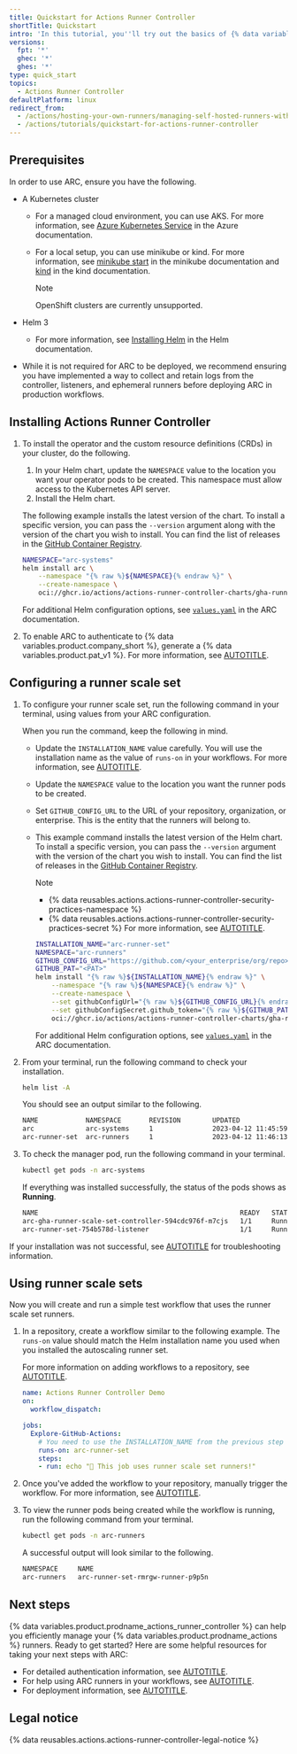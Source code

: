 ```yaml
---
title: Quickstart for Actions Runner Controller
shortTitle: Quickstart
intro: 'In this tutorial, you''ll try out the basics of {% data variables.product.prodname_actions_runner_controller %}.'
versions:
  fpt: '*'
  ghec: '*'
  ghes: '*'
type: quick_start
topics:
  - Actions Runner Controller
defaultPlatform: linux
redirect_from:
  - /actions/hosting-your-own-runners/managing-self-hosted-runners-with-actions-runner-controller/quickstart-for-actions-runner-controller
  - /actions/tutorials/quickstart-for-actions-runner-controller
---
```


## Prerequisites

In order to use ARC, ensure you have the following.

* A Kubernetes cluster
  * For a managed cloud environment, you can use AKS. For more information, see [Azure Kubernetes Service](https://azure.microsoft.com/en-us/products/kubernetes-service) in the Azure documentation.
  * For a local setup, you can use minikube or kind. For more information, see [minikube start](https://minikube.sigs.k8s.io/docs/start/) in the minikube documentation and [kind](https://kind.sigs.k8s.io/) in the kind documentation.

    > [!NOTE]
    > OpenShift clusters are currently unsupported.

* Helm 3
  * For more information, see [Installing Helm](https://helm.sh/docs/intro/install/) in the Helm documentation.
* While it is not required for ARC to be deployed, we recommend ensuring you have implemented a way to collect and retain logs from the controller, listeners, and ephemeral runners before deploying ARC in production workflows.

## Installing Actions Runner Controller

1. To install the operator and the custom resource definitions (CRDs) in your cluster, do the following.
    1. In your Helm chart, update the `NAMESPACE` value to the location you want your operator pods to be created. This namespace must allow access to the Kubernetes API server.
    1. Install the Helm chart.

    The following example installs the latest version of the chart. To install a specific version, you can pass the `--version` argument along with the version of the chart you wish to install. You can find the list of releases in the [GitHub Container Registry](https://github.com/actions/actions-runner-controller/pkgs/container/actions-runner-controller-charts%2Fgha-runner-scale-set-controller).

    ```bash copy
    NAMESPACE="arc-systems"
    helm install arc \
        --namespace "{% raw %}${NAMESPACE}{% endraw %}" \
        --create-namespace \
        oci://ghcr.io/actions/actions-runner-controller-charts/gha-runner-scale-set-controller
    ```

    For additional Helm configuration options, see [`values.yaml`](https://github.com/actions/actions-runner-controller/blob/master/charts/gha-runner-scale-set-controller/values.yaml) in the ARC documentation.

1. To enable ARC to authenticate to {% data variables.product.company_short %}, generate a {% data variables.product.pat_v1 %}. For more information, see [AUTOTITLE](/actions/hosting-your-own-runners/managing-self-hosted-runners-with-actions-runner-controller/authenticating-to-the-github-api#deploying-using-personal-access-token-classic-authentication).

## Configuring a runner scale set

1. To configure your runner scale set, run the following command in your terminal, using values from your ARC configuration.

    When you run the command, keep the following in mind.

    * Update the `INSTALLATION_NAME` value carefully. You will use the installation name as the value of `runs-on` in your workflows. For more information, see [AUTOTITLE](/actions/using-workflows/workflow-syntax-for-github-actions#jobsjob_idruns-on).
    * Update the `NAMESPACE` value to the location you want the runner pods to be created.
    * Set `GITHUB_CONFIG_URL` to the URL of your repository, organization, or enterprise. This is the entity that the runners will belong to.
    * This example command installs the latest version of the Helm chart. To install a specific version, you can pass the `--version` argument with the version of the chart you wish to install. You can find the list of releases in the [GitHub Container Registry](https://github.com/actions/actions-runner-controller/pkgs/container/actions-runner-controller-charts%2Fgha-runner-scale-set).

        > [!NOTE]
        > * {% data reusables.actions.actions-runner-controller-security-practices-namespace %}
        > * {% data reusables.actions.actions-runner-controller-security-practices-secret %} For more information, see [AUTOTITLE](/actions/hosting-your-own-runners/managing-self-hosted-runners-with-actions-runner-controller/deploying-runner-scale-sets-with-actions-runner-controller).

        ```bash copy
        INSTALLATION_NAME="arc-runner-set"
        NAMESPACE="arc-runners"
        GITHUB_CONFIG_URL="https://github.com/<your_enterprise/org/repo>"
        GITHUB_PAT="<PAT>"
        helm install "{% raw %}${INSTALLATION_NAME}{% endraw %}" \
            --namespace "{% raw %}${NAMESPACE}{% endraw %}" \
            --create-namespace \
            --set githubConfigUrl="{% raw %}${GITHUB_CONFIG_URL}{% endraw %}" \
            --set githubConfigSecret.github_token="{% raw %}${GITHUB_PAT}{% endraw %}" \
            oci://ghcr.io/actions/actions-runner-controller-charts/gha-runner-scale-set
        ```

        For additional Helm configuration options, see [`values.yaml`](https://github.com/actions/actions-runner-controller/blob/master/charts/gha-runner-scale-set/values.yaml) in the ARC documentation.

1. From your terminal, run the following command to check your installation.

    ```bash copy
    helm list -A
    ```

    You should see an output similar to the following.

    ```bash
    NAME            NAMESPACE       REVISION        UPDATED                                 STATUS          CHART                                       APP VERSION
    arc             arc-systems     1               2023-04-12 11:45:59.152090536 +0000 UTC deployed        gha-runner-scale-set-controller-0.4.0       0.4.0
    arc-runner-set  arc-runners     1               2023-04-12 11:46:13.451041354 +0000 UTC deployed        gha-runner-scale-set-0.4.0                  0.4.0
    ```

1. To check the manager pod, run the following command in your terminal.

    ```bash copy
    kubectl get pods -n arc-systems
    ```

    If everything was installed successfully, the status of the pods shows as **Running**.

    ```bash
    NAME                                                   READY   STATUS    RESTARTS   AGE
    arc-gha-runner-scale-set-controller-594cdc976f-m7cjs   1/1     Running   0          64s
    arc-runner-set-754b578d-listener                       1/1     Running   0          12s
    ```

If your installation was not successful, see [AUTOTITLE](/actions/hosting-your-own-runners/managing-self-hosted-runners-with-actions-runner-controller/troubleshooting-actions-runner-controller-errors) for troubleshooting information.

## Using runner scale sets

Now you will create and run a simple test workflow that uses the runner scale set runners.

1. In a repository, create a workflow similar to the following example. The `runs-on` value should match the Helm installation name you used when you installed the autoscaling runner set.

    For more information on adding workflows to a repository, see [AUTOTITLE](/actions/quickstart#creating-your-first-workflow).

    ```yaml copy
    name: Actions Runner Controller Demo
    on:
      workflow_dispatch:

    jobs:
      Explore-GitHub-Actions:
        # You need to use the INSTALLATION_NAME from the previous step
        runs-on: arc-runner-set
        steps:
        - run: echo "🎉 This job uses runner scale set runners!"
    ```

1. Once you've added the workflow to your repository, manually trigger the workflow. For more information, see [AUTOTITLE](/actions/managing-workflow-runs/manually-running-a-workflow).

1. To view the runner pods being created while the workflow is running, run the following command from your terminal.

    ```bash copy
    kubectl get pods -n arc-runners
    ```

    A successful output will look similar to the following.

    ```bash
    NAMESPACE     NAME                                                  READY   STATUS    RESTARTS      AGE
    arc-runners   arc-runner-set-rmrgw-runner-p9p5n                     1/1     Running   0             21s
    ```

## Next steps

{% data variables.product.prodname_actions_runner_controller %} can help you efficiently manage your {% data variables.product.prodname_actions %} runners. Ready to get started? Here are some helpful resources for taking your next steps with ARC:

* For detailed authentication information, see [AUTOTITLE](/actions/hosting-your-own-runners/managing-self-hosted-runners-with-actions-runner-controller/authenticating-to-the-github-api).
* For help using ARC runners in your workflows, see [AUTOTITLE](/actions/hosting-your-own-runners/managing-self-hosted-runners-with-actions-runner-controller/using-actions-runner-controller-runners-in-a-workflow).
* For deployment information, see [AUTOTITLE](/actions/hosting-your-own-runners/managing-self-hosted-runners-with-actions-runner-controller/deploying-runner-scale-sets-with-actions-runner-controller).

## Legal notice

{% data reusables.actions.actions-runner-controller-legal-notice %}
